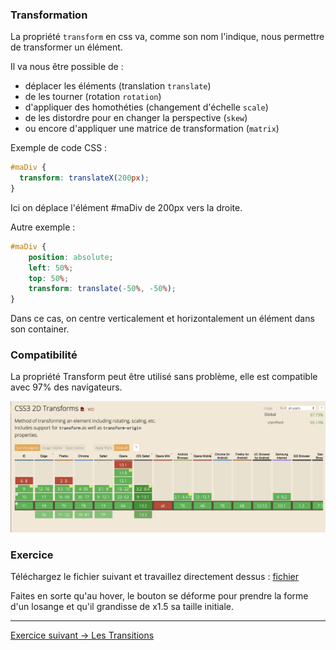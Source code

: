 ### Transformation

La propriété `transform` en css va, comme son nom l'indique, nous permettre de transformer un élément.

Il va nous être possible de :
- déplacer les éléments (translation `translate`) 
- de les tourner (rotation `rotation`)
- d'appliquer des homothéties (changement d'échelle `scale`) 
- de les distordre pour en changer la perspective (`skew`)
- ou encore d'appliquer une matrice de transformation (`matrix`)

Exemple de code CSS : 
```css
#maDiv {
  transform: translateX(200px);
}
```
Ici on déplace l'élément #maDiv de 200px vers la droite.

Autre exemple : 
```css
#maDiv {
    position: absolute;
    left: 50%;
    top: 50%;
    transform: translate(-50%, -50%);
}
```
Dans ce cas, on centre verticalement et horizontalement un élément dans son container. 


### Compatibilité
 
La propriété Transform peut être utilisé sans problème, elle est compatible avec 97% des navigateurs.

![CanIUse Transform](../img/caniuse-transform.png "Can I Use Transform")

### Exercice

Téléchargez le fichier suivant et travaillez directement dessus : [fichier](./03-Transformations.html)

Faites en sorte qu'au hover, le bouton se déforme pour prendre la forme d'un losange et 
qu'il grandisse de x1.5 sa taille initiale.


***

[Exercice suivant → Les Transitions](../02_transitions_bases/01-Transitions.md)